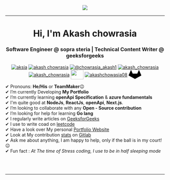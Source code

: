 <p align="center">
  <img src="https://github.com/thompsonemerson/thompsonemerson/raw/master/cover-thompson.png" height="200"/>
</p>
<hr>
<h1 align="center">Hi, I'm Akash chowrasia</h1>
<h3 align="center">Software Engineer @ sopra steria | Technical Content Writer @ geeksforgeeks</h3>
<p align="center">
<a href="https://www.linkedin.com/in/aksia/" target="blank"><img align="center" src="https://cdn.jsdelivr.net/npm/simple-icons@3.0.1/icons/linkedin.svg" alt="aksia" height="30" width="40" /></a>
<a href="https://www.facebook.com/akash.chowrasia.908/" target="blank"><img align="center" src="https://cdn.jsdelivr.net/npm/simple-icons@3.0.1/icons/facebook.svg" alt="akash chowrasia" height="30" width="40" /></a>
<a href="https://www.hackerrank.com/chowrasia_akash1" target="blank"><img align="center" src="https://cdn.jsdelivr.net/npm/simple-icons@3.0.1/icons/hackerrank.svg" alt="@chowrasia_akash1" height="30" width="40" /></a>
<a href="https://leetcode.com/Akash_Chowrasia/" target="blank"><img align="center" src="https://cdn.jsdelivr.net/npm/simple-icons@3.0.1/icons/leetcode.svg" alt="akash_chowrasia" height="30" width="40" /></a>
<a href="https://auth.geeksforgeeks.org/user/akash_chowrasia/profile" target="blank"><img align="center" src="https://cdn.jsdelivr.net/npm/simple-icons@3.0.1/icons/geeksforgeeks.svg" alt="akash_chowrasia" height="30" width="40" /></a>
 <a href = "mailto: chowrasia.akash08@gmail.com"><img align="center" src="https://simpleicons.org/icons/gmail.svg" height="30" width="40" /></a>
  <a href="https://www.kaggle.com/akashchowasia08" target="_blank"><img align="center" src="https://cdn4.iconfinder.com/data/icons/logos-and-brands-1/512/189_Kaggle_logo_logos-512.png" alt="akashchowasia08" height="30" width="40" /></a>
  <a href="https://gitlab.com/Akashchowrasia" target="_blank"><img align="center" src="https://github.com/Akash-chowrasia/Akash-chowrasia/blob/main/images/gitlab-512.png" alt="Akashchowrasia" height="30" width="40" /></a>
</p>
</p>

✔ Pronouns: **He/His** or **TeamMaker**😉 <br>
✔ I’m currently Developing **My Portfolio** <br>
✔ I’m currently learning **openApi Specification** & **azure fundamentals**<br>
✔ I'm quite good at **NodeJs**, **ReactJs**, **openApi**, **Next.js**.<br>
✔ I’m looking to collaborate with any **Open - Source contribution**<br>
✔ I’m looking for help for learning **Go lang**<br>
✔ I regularly write articles on [GeeksforGeeks](https://auth.geeksforgeeks.org/user/akash_chowrasia/articles) <br>
✔ I use to write coad on [leetcode](https://leetcode.com/Akash_Chowrasia/) <br>
✔ Have a look over My personal [Portfolio Website](https://akashchowrasia.me)<br>
✔ Look at My contribution [stats](https://gitlab.com/Akashchowrasia) on [Gitlab](https://gitlab.com/Akashchowrasia)<br>
✔ Ask me about anything, I am happy to help, only if the ball is in my court!😉<br>
✔ Fun fact : *At The time of Stress coding, I use to be in half sleeping mode*<br><br><br><br>
 
<!-- <p><img align="left" src="https://github-readme-stats.vercel.app/api/top-langs?username=akash-chowrasia&show_icons=true&locale=en&layout=compact" alt="akash-chowrasia" /></p>
<p>&nbsp;<img align="center" src="https://github-readme-stats.vercel.app/api?username=Akash-chowrasia&count_private=true&show_icons=true" alt="akash-chowrasia" width="410" /></p> --!>

<hr>
